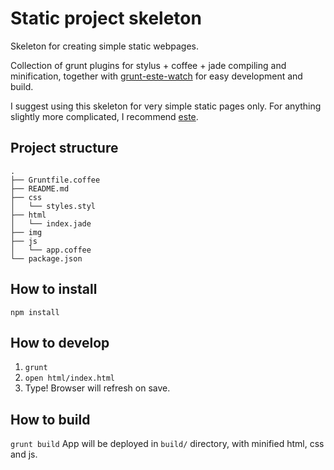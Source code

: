 Static project skeleton
======================

Skeleton for creating simple static webpages.

Collection of grunt plugins for stylus + coffee + jade compiling and minification, together with [grunt-este-watch](https://github.com/steida/grunt-este-watch) for easy development and build.

I suggest using this skeleton for very simple static pages only. For anything slightly more complicated, I recommend [este](https://github.com/steida/este).

Project structure
-----------------

    .
    ├── Gruntfile.coffee
    ├── README.md
    ├── css
    │   └── styles.styl
    ├── html
    │   └── index.jade
    ├── img
    ├── js
    │   └── app.coffee
    └── package.json


How to install
--------------

`npm install`

How to develop
--------------

1. `grunt`
2. `open html/index.html`
3. Type! Browser will refresh on save.

How to build
-------------

`grunt build`
App will be deployed in `build/` directory, with minified html, css and js.

